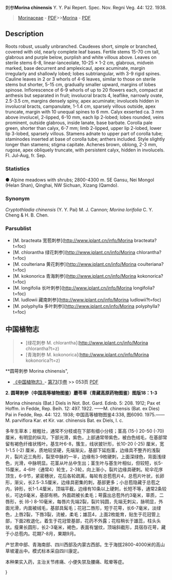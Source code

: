 刺参**Morina chinensis** Y. Y. Pai Repert. Spec. Nov. Regni Veg. 44: 122. 1938.

> [Morinaceae](http://www.iplant.cn/info/Morinaceae?t=foc) - [PDF](http://www.iplant.cn/foc/pdf/Morinaceae.pdf)>>[Morina](http://www.iplant.cn/info/Morina?t=foc) - [PDF](http://www.iplant.cn/foc/pdf/Morina.pdf)

## Description

Roots robust, usually unbranched. Caudexes short, simple or branched, covered with old, nearly complete leaf bases. Fertile stems 15-70 cm tall, glabrous and purple below, purplish and white villous above. Leaves on sterile stems 6-8, linear-lanceolate, 10-25 × 1-2 cm, glabrous, midvein marked, base decurrent and amplexicaul, apex acuminate, margin irregularly and shallowly lobed; lobes subtriangular, with 3-9 rigid spines. Cauline leaves in 2 or 3 whorls of 4-6 leaves, similar to those on sterile stems but shorter, 5-15 cm, gradually smaller upward, margins of lobes spinose. Inflorescence of 6-9 whorls of up to 20 flowers each, compact at anthesis but separated in fruit; involucral bracts 4, leaflike, narrowly ovate, 2.5-3.5 cm, margins densely spiny, apex acuminate; involucels hidden in involucral bracts, campanulate, 1-1.4 cm, sparsely villous outside, apex truncate, margin with 10 unequal spines to 6 mm. Calyx exserted ca. 3 mm above involucel, 2-lipped, 6-10 mm, each lip 2-lobed; lobes rounded, veins prominent, outside glabrous, inside lanate, base barbate. Corolla pale green, shorter than calyx, 6-7 mm; limb 2-lipped, upper lip 2-lobed, lower lip 3-lobed, sparsely villous. Stamens adnate to upper part of corolla tube; staminodes inserted at base of corolla tube; anthers included. Style slightly longer than stamens; stigma capitate. Achenes brown, oblong, 2-3 mm, rugose, apex obliquely truncate, with persistent calyx, hidden in involucels. Fl. Jul-Aug, fr. Sep.

### Statistics
● Alpine meadows with shrubs; 2800-4300 m. SE Gansu, Nei Mongol (Helan Shan), Qinghai, NW Sichuan, Xizang (Qamdo).

### Synonym
*Cryptothladia chinensis* (Y. Y. Pai) M. J. Cannon; *Morina lorifolia* C. Y. Cheng & H. B. Chen.

### Parsublist

* [M.  bracteata  宽苞刺参](http://www.iplant.cn/info/Morina bracteata?t=foc)
* [M.  chlorantha  绿花刺参](http://www.iplant.cn/info/Morina chlorantha?t=foc)
* [M.  coulteriana  黄花刺参](http://www.iplant.cn/info/Morina coulteriana?t=foc)
* [M.  kokonorica  青海刺参](http://www.iplant.cn/info/Morina kokonorica?t=foc)
* [M.  longifolia  长叶刺参](http://www.iplant.cn/info/Morina longifolia?t=foc)
* [M.  ludlowii  藏南刺参](http://www.iplant.cn/info/Morina ludlowii?t=foc)
* [M.  polyphylla  多叶刺参](http://www.iplant.cn/info/Morina polyphylla?t=foc)

## 中国植物志

> * [绿花刺参  M.  chlorantha](http://www.iplant.cn/info/Morina chlorantha?t=z)
> * [青海刺参  M.  kokonorica](http://www.iplant.cn/info/Morina kokonorica?t=z)

**圆萼刺参 Morina chinensis",

* [《中国植物志》](http://www.iplant.cn/frps)- [第73(1)卷](http://www.iplant.cn/frps/vol/73(1)) >> 053页 [PDF](http://www.iplant.cn/frps/pdf/73(1)/053.PDF)

**2. 圆萼刺参（中国高等植物图鉴）蘑苓草（青藏高原药物图鉴）图版18：1-3**

Morina chinensis (Bat.) Diels in Not. Bot. Gard. Edinb. 5: 208. 1912; Pax et Hoffm. in Fedde, Rep. Beih. 12: 497. 1922. ——M. chinensis (Bat. ex Dies) Pai in Fedde, Rep. 44: 122. 1938; 中国高等植物图鉴4:338, 图6090. 1975.——M. parviflora Kar. et Kir. var. chinensis Bat. ex Diels, l. c.

多年生草本；根粗壮，通常不分枝或在下部有细小分枝；茎高 (15-) 20-50 (-70) 厘米，有明显的纵沟，下部光滑，紫色，上部通常带紫色，被白色绒毛，在基部常留有褐色纤维状残叶。基生叶6-8，簇生，线状披针形，长10-20 (-25) 厘米，宽1-1.5 (-2) 厘米，质地较坚硬，先端渐尖，基部下延抱茎，边缘具不整齐的浅裂片，裂片近三角形，裂至中脉的一半，边缘有3-9枚硬刺，上面深绿色，背面浅绿色，光滑，中脉明显。花茎从叶丛中生出；茎生叶与基生叶相似，但较短，长5-15厘米，4-6叶（通常4）轮生，2-3轮，向上渐小，裂片边缘具硬刺。轮伞花序顶生，6-9节，紧密穗状，花后各轮疏离，每轮有总苞苞片4，总苞片叶状，长卵形，渐尖，长2.5-3.5厘米，边缘具密集的刺，基部更多；小总苞隐藏于总苞之内，钟形，长1-1.4厘米，顶端平截，边缘有10条以上硬刺，长短不等，通常2条较长，可达6毫米，基部有柄，外面疏被长柔毛；萼露出总苞外约3毫米，草质，二唇形，长 (6-) 8-10毫米，每唇片先端2裂，裂片钝圆，先端无刺尖，脉明显，外面光滑，内面被绒毛，基部具髯毛；花冠二唇形，短于花萼，长6-7毫米，淡绿色，上唇2裂，下唇3裂，流被，柔毛；雄蕊4，上面2枚能育，贴生于花冠管上部，下面2枚退化，着生于花冠管基部，花药不外露；花柱稍长于雄蕊，柱头头状。瘦果长圆形，长2-3毫米，褐色，表面有皱纹，顶端斜截形，具宿存花萼，藏于小总苞内。花期7-8月，果期9月。

产甘肃中部、青海南部、四川西部及内蒙古西部。生于海拔2800-4000米的高山草坡灌丛中。模式标本采自四川康定。

本种果实入药，主治关节疼痛、小便失禁及腰痛、眩晕等症。

}